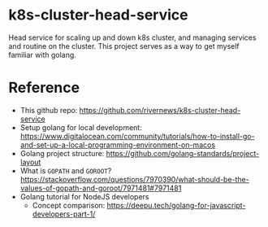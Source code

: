 # k8s-cluster-head-service
Head service for scaling up and down k8s cluster, and managing services and routine on the cluster. This project serves as a way to get myself familiar with golang.

# Reference
- This github repo: https://github.com/rivernews/k8s-cluster-head-service
- Setup golang for local development: https://www.digitalocean.com/community/tutorials/how-to-install-go-and-set-up-a-local-programming-environment-on-macos
- Golang project structure: https://github.com/golang-standards/project-layout
- What is `GOPATH` and `GOROOT`? https://stackoverflow.com/questions/7970390/what-should-be-the-values-of-gopath-and-goroot/7971481#7971481
- Golang tutorial for NodeJS developers
    - Concept comparison: https://deepu.tech/golang-for-javascript-developers-part-1/